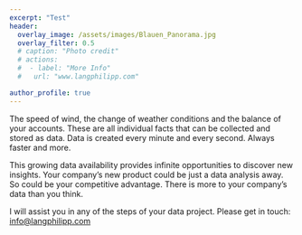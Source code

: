 ```yaml
---
excerpt: "Test"
header:
  overlay_image: /assets/images/Blauen_Panorama.jpg
  overlay_filter: 0.5
  # caption: "Photo credit"
  # actions:
  #  - label: "More Info"
  #   url: "www.langphilipp.com"

author_profile: true
---
```


The speed of wind, the change of weather conditions and the balance of your accounts. These are all individual facts that can be collected and stored as data. Data is created every minute and every second. Always faster and more.

This growing data availability provides infinite opportunities to discover new insights. Your company’s new product could be just a data analysis away. So could be your competitive advantage. There is more to your company’s data than you think.

I will assist you in any of the steps of your data project. Please get in touch: info@langphilipp.com
